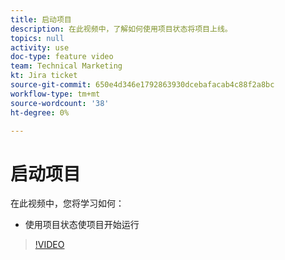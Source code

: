 ```yaml
---
title: 启动项目
description: 在此视频中，了解如何使用项目状态将项目上线。
topics: null
activity: use
doc-type: feature video
team: Technical Marketing
kt: Jira ticket
source-git-commit: 650e4d346e1792863930dcebafacab4c88f2a8bc
workflow-type: tm+mt
source-wordcount: '38'
ht-degree: 0%

---
```


# 启动项目

在此视频中，您将学习如何：

* 使用项目状态使项目开始运行

>[!VIDEO](https://video.tv.adobe.com/v/335093/?quality=12&learn=on)